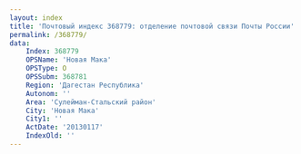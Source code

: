 ```yaml
---
layout: index
title: 'Почтовый индекс 368779: отделение почтовой связи Почты России'
permalink: /368779/
data:
    Index: 368779
    OPSName: 'Новая Мака'
    OPSType: О
    OPSSubm: 368781
    Region: 'Дагестан Республика'
    Autonom: ''
    Area: 'Сулейман-Стальский район'
    City: 'Новая Мака'
    City1: ''
    ActDate: '20130117'
    IndexOld: ''
---
```

